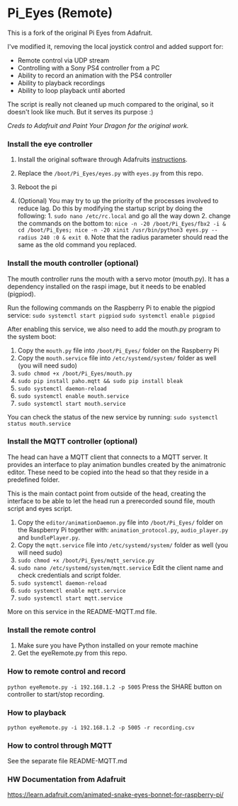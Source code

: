 # Pi_Eyes (Remote)

This is a fork of the original Pi Eyes from Adafruit.

I've modified it, removing the local joystick control and added support for:

- Remote control via UDP stream
- Controlling with a Sony PS4 controller from a PC
- Ability to record an animation with the PS4 controller
- Ability to playback recordings
- Ability to loop playback until aborted

The script is really not cleaned up much compared to the original, so it doesn't look like much. But it serves its purpose :)

_Creds to Adafruit and Paint Your Dragon for the original work._

### Install the eye controller

1. Install the original software through Adafruits [instructions](https://learn.adafruit.com/animated-snake-eyes-bonnet-for-raspberry-pi/software-installation).

2. Replace the `/boot/Pi_Eyes/eyes.py` with `eyes.py` from this repo.
3. Reboot the pi
4. (Optional) You may try to up the priority of the processes involved to reduce lag. Do this by modifying the startup script by doing the following: 1. `sudo nano /etc/rc.local` and go all the way down 2. change the commands on the bottom to: `nice -n -20 /boot/Pi_Eyes/fbx2 -i &
cd /boot/Pi_Eyes; nice -n -20 xinit /usr/bin/python3 eyes.py --radius 240 :0 &
exit 0`. Note that the radius parameter should read the same as the old command you replaced.

### Install the mouth controller (optional)

The mouth controller runs the mouth with a servo motor (mouth.py). It has a dependency installed on the raspi image, but
it needs to be enabled (pigpiod).

Run the following commands on the Raspberry Pi to enable the pigpiod service:
`sudo systemctl start pigpiod`
`sudo systemctl enable pigpiod`

After enabling this service, we also need to add the mouth.py program to the system boot:

1. Copy the `mouth.py` file into `/boot/Pi_Eyes/` folder on the Raspberry Pi
2. Copy the `mouth.service` file into `/etc/systemd/system/` folder as well (you will need sudo)
3. `sudo chmod +x /boot/Pi_Eyes/mouth.py`
4. `sudo pip install paho.mqtt && sudo pip install bleak`
5. `sudo systemctl daemon-reload`
6. `sudo systemctl enable mouth.service`
7. `sudo systemctl start mouth.service`

You can check the status of the new service by running:
`sudo systemctl status mouth.service`

### Install the MQTT controller (optional)

The head can have a MQTT client that connects to a MQTT server. It provides an interface
to play animation bundles created by the animatronic editor. These need to be copied into the head
so that they reside in a predefined folder.

This is the main contact point from outside of the head, creating the interface to be able to
let the head run a prerecorded sound file, mouth script and eyes script.

1. Copy the `editor/animationDaemon.py` file into `/boot/Pi_Eyes/` folder on the Raspberry Pi
   together with: `animation_protocol.py`, `audio_player.py` and `bundlePlayer.py`.
2. Copy the `mqtt.service` file into `/etc/systemd/system/` folder as well (you will need sudo)
3. `sudo chmod +x /boot/Pi_Eyes/mqtt_service.py`
4. `sudo nano /etc/systemd/system/mqtt.service` Edit the client name and check credentials and script folder.
5. `sudo systemctl daemon-reload`
6. `sudo systemctl enable mqtt.service`
7. `sudo systemctl start mqtt.service`

More on this service in the README-MQTT.md file.

### Install the remote control

1. Make sure you have Python installed on your remote machine
2. Get the eyeRemote.py from this repo.

### How to remote control and record

`python eyeRemote.py -i 192.168.1.2 -p 5005`
Press the SHARE button on controller to start/stop recording.

### How to playback

`python eyeRemote.py -i 192.168.1.2 -p 5005 -r recording.csv`

### How to control through MQTT

See the separate file README-MQTT.md

### HW Documentation from Adafruit

https://learn.adafruit.com/animated-snake-eyes-bonnet-for-raspberry-pi/
